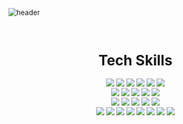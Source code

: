 ![header](https://capsule-render.vercel.app/api?type=waving&color=gradient&customColorList=0,2,3&height=300&section=header&text=Seungho%20Hong&fontSize=90&animation=fadeIn)

<br />
<div align="center">
    <h1>Tech Skills</h1>
    <img src="https://img.shields.io/badge/Android-%233DDC84.svg?logo=android&logoColor=black" />
    <img src="https://img.shields.io/badge/iOS-%23000000.svg?logo=apple&logoColor=white&labe" />
    <img src="https://img.shields.io/badge/Flutter-%2302569B.svg?logo=flutter&logoColor=white" />
    <img src="https://img.shields.io/badge/Spring-%236DB33F.svg?&logo=spring&logoColor=white" />
    <img src="https://img.shields.io/badge/Node.js-%23339933.svg?&logo=node.js&logoColor=white" />
    <img src="https://img.shields.io/badge/React-%2361DAFB.svg?&logo=react&logoColor=black" />
    <br/>
    <img src="https://img.shields.io/badge/Java-%23007396.svg?&logo=java&logoColor=white" />
    <img src="https://img.shields.io/badge/Kotlin-%230095D5.svg?logo=kotlin&logoColor=white" />
    <img src="https://img.shields.io/badge/swift-%23FA7343.svg?&logo=swift&logoColor=white" />
    <img src="https://img.shields.io/badge/Javascript-%23F7DF1E.svg?&logo=javascript&logoColor=black" />
    <img src="https://img.shields.io/badge/Python-%233776AB.svg?&logo=python&logoColor=white" />
    <br/>
    <img src="https://img.shields.io/badge/Mysql-%234479A1.svg?&logo=mysql&logoColor=white" />
    <img src="https://img.shields.io/badge/Amazon%20aws-%23232F3E.svg?&logo=amazon%20aws&logoColor=white" />
    <img src="https://img.shields.io/badge/Insomnia-%235849BE.svg?&logo=insomnia&logoColor=white" />
    <img src="https://img.shields.io/badge/Postman-%23FF6C37.svg?&logo=postman&logoColor=white" />
    <img src="https://img.shields.io/badge/Firebase-%23FFCA28.svg?&logo=firebase&logoColor=black" />
    <br/>
    <img src="https://img.shields.io/badge/macOS-%23000000.svg?&logo=macos&logoColor=white" />
    <img src="https://img.shields.io/badge/Linux-%23FCC624.svg?&logo=linux&logoColor=black" />
    <img src="https://img.shields.io/badge/Github-%23181717.svg?&logo=github&logoColor=white" />
    <img src="https://img.shields.io/badge/Gitlab-%23FCA121.svg?&logo=gitlab&logoColor=black" />
    <img src="https://img.shields.io/badge/Gerrit-%23EEEEEE.svg?&logo=gerrit&logoColor=black" />
    <img src="https://img.shields.io/badge/Figma-%23F24E1E.svg?&logo=figma&logoColor=white" />
    <img src="https://img.shields.io/badge/Slack-%234A154B.svg?&logo=slack&logoColor=white" />
    <img src="https://img.shields.io/badge/Notion-%23000000.svg?&logo=notion&logoColor=white" />
    
</div>

